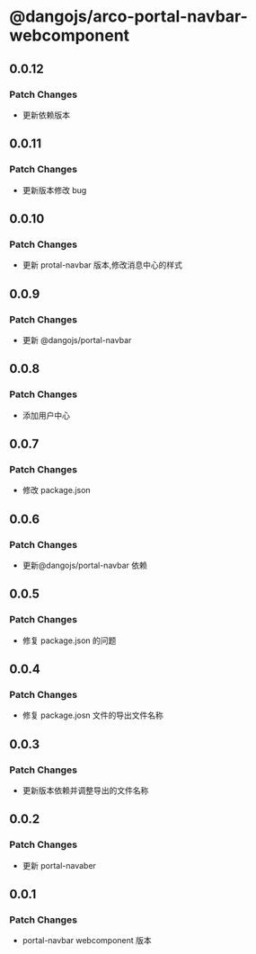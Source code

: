 # @dangojs/arco-portal-navbar-webcomponent

## 0.0.12

### Patch Changes

- 更新依赖版本

## 0.0.11

### Patch Changes

- 更新版本修改 bug

## 0.0.10

### Patch Changes

- 更新 protal-navbar 版本,修改消息中心的样式

## 0.0.9

### Patch Changes

- 更新 @dangojs/portal-navbar

## 0.0.8

### Patch Changes

- 添加用户中心

## 0.0.7

### Patch Changes

- 修改 package.json

## 0.0.6

### Patch Changes

- 更新@dangojs/portal-navbar 依赖

## 0.0.5

### Patch Changes

- 修复 package.json 的问题

## 0.0.4

### Patch Changes

- 修复 package.josn 文件的导出文件名称

## 0.0.3

### Patch Changes

- 更新版本依赖并调整导出的文件名称

## 0.0.2

### Patch Changes

- 更新 portal-navaber

## 0.0.1

### Patch Changes

- portal-navbar webcomponent 版本
